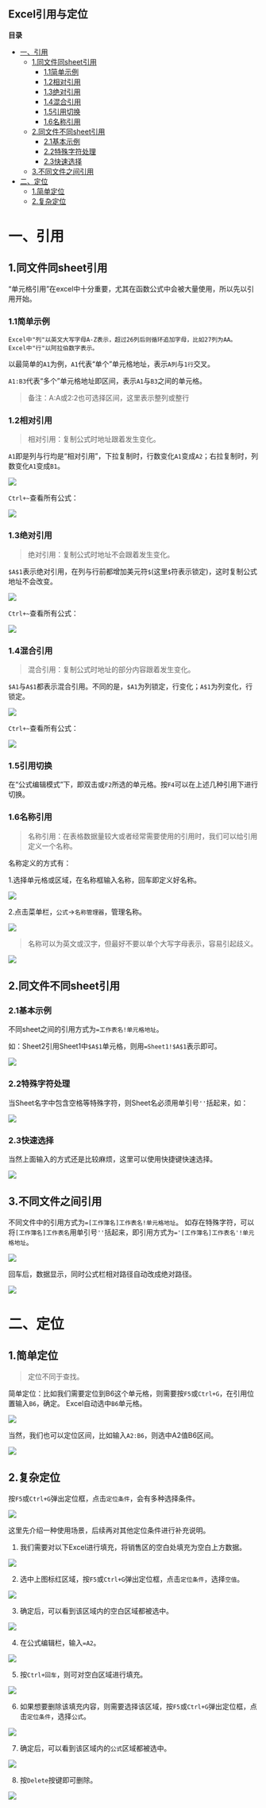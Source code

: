 Excel引用与定位
--------------

**目录**

- [一、引用](#一引用)
    - [1.同文件同sheet引用](#1同文件同sheet引用)
        - [1.1简单示例](#11简单示例)
        - [1.2相对引用](#12相对引用)
        - [1.3绝对引用](#13绝对引用)
        - [1.4混合引用](#14混合引用)
        - [1.5引用切换](#15引用切换)
        - [1.6名称引用](#16名称引用)
    - [2.同文件不同sheet引用](#2同文件不同sheet引用)
        - [2.1基本示例](#21基本示例)
        - [2.2特殊字符处理](#22特殊字符处理)
        - [2.3快速选择](#23快速选择)
    - [3.不同文件之间引用](#3不同文件之间引用)
- [二、定位](#二定位)
    - [1.简单定位](#1简单定位)
    - [2.复杂定位](#2复杂定位)
    
# 一、引用

## 1.同文件同sheet引用

“单元格引用”在excel中十分重要，尤其在函数公式中会被大量使用，所以先以引用开始。
    
### 1.1简单示例

    Excel中"列"以英文大写字母A-Z表示，超过26列后则循环追加字母，比如27列为AA。
    Excel中"行"以阿拉伯数字表示。

以最简单的`A1`为例，`A1`代表“单个”单元格地址，表示`A列`与`1行`交叉。

`A1:B3`代表“多个”单元格地址即区间，表示`A1`与`B3`之间的单元格。

> 备注：A:A或2:2也可选择区间，这里表示整列或整行

### 1.2相对引用

> 相对引用：复制公式时地址跟着发生变化。

`A1`即是列与行均是“相对引用”，下拉复制时，行数变化`A1`变成`A2`；右拉复制时，列数变化`A1`变成`B1`。

![](img/相对引用1.png)

`Ctrl+~`查看所有公式：

![](img/相对引用2.png)

### 1.3绝对引用

> 绝对引用：复制公式时地址不会跟着发生变化。

`$A$1`表示绝对引用，在列与行前都增加美元符`$`(这里`$`符表示锁定)，这时复制公式地址不会改变。

![](img/绝对引用1.png)

`Ctrl+~`查看所有公式：

![](img/绝对引用2.png)

### 1.4混合引用

> 混合引用：复制公式时地址的部分内容跟着发生变化。

`$A1`与`A$1`都表示混合引用。不同的是，`$A1`为列锁定，行变化；`A$1`为列变化，行锁定。

![](img/混合引用1.png)

`Ctrl+~`查看所有公式：

![](img/混合引用2.png)

### 1.5引用切换

在“公式编辑模式”下，即双击或`F2`所选的单元格。按`F4`可以在上述几种引用下进行切换。

### 1.6名称引用

> 名称引用：在表格数据量较大或者经常需要使用的引用时，我们可以给引用定义一个名称。

名称定义的方式有：

1.选择单元格或区域，在名称框输入名称，回车即定义好名称。

![](img/定义名称1.png)

2.点击菜单栏，`公式`→`名称管理器`，管理名称。

![](img/定义名称2.png)

> 名称可以为英文或汉字，但最好不要以单个大写字母表示，容易引起歧义。

![](img/名称规则.png)

## 2.同文件不同sheet引用

### 2.1基本示例

不同sheet之间的引用方式为`=工作表名!单元格地址`。

如：Sheet2引用Sheet1中`$A$1`单元格，则用`=Sheet1!$A$1`表示即可。

![](img/不同Sheet引用1.png)

### 2.2特殊字符处理

当Sheet名字中包含空格等特殊字符，则Sheet名必须用单引号`''`括起来，如：

![](img/不同Sheet引用2.png)

### 2.3快速选择

当然上面输入的方式还是比较麻烦，这里可以使用快捷键快速选择。

![](img/Sheet快速选择.gif)

## 3.不同文件之间引用

不同文件中的引用方式为`=[工作簿名]工作表名!单元格地址`。
如存在特殊字符，可以将`[工作簿名]工作表名`用单引号`''`括起来，即引用方式为`='[工作簿名]工作表名'!单元格地址`。

![](img/不同文件引用1.png)

回车后，数据显示，同时公式栏相对路径自动改成绝对路径。

![](img/不同文件引用2.png)

# 二、定位

## 1.简单定位

> 定位不同于查找。

简单定位：比如我们需要定位到B6这个单元格，则需要按`F5`或`Ctrl+G`，在引用位置输入`B6`，确定。
Excel自动选中`B6`单元格。

![](img/简单定位1.png)

当然，我们也可以定位区间，比如输入`A2:B6`，则选中A2值B6区间。

![](img/简单定位2.png)

## 2.复杂定位

按`F5`或`Ctrl+G`弹出定位框，点击`定位条件`，会有多种选择条件。

![](img/复杂定位1.png)

这里先介绍一种使用场景，后续再对其他定位条件进行补充说明。

1. 我们需要对以下Excel进行填充，将销售区的空白处填充为空白上方数据。

![](img/复杂定位3.png)

2. 选中上图标红区域，按`F5`或`Ctrl+G`弹出定位框，点击`定位条件`，选择`空值`。

![](img/复杂定位4.png)

3. 确定后，可以看到该区域内的空白区域都被选中。

![](img/复杂定位5.png)

4. 在公式编辑栏，输入`=A2`。

![](img/复杂定位6.png)

5. 按`Ctrl+回车`，则可对空白区域进行填充。

![](img/复杂定位7.png)

6. 如果想要删除该填充内容，则需要选择该区域，按`F5`或`Ctrl+G`弹出定位框，点击`定位条件`，选择`公式`。

![](img/复杂定位8.png)

7. 确定后，可以看到该区域内的`公式`区域都被选中。

![](img/复杂定位9.png)

8. 按`Delete`按键即可删除。

![](img/复杂定位10.png)
